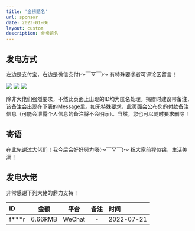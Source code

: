 ```yaml
---
title: '金榜题名'
url: sponsor
date: 2023-01-06
layout: custom
description: 金榜题名
---
```


## 发电方式

左边是支付宝，右边是微信支付(～￣▽￣)～ 有特殊要求者可评论区留言！

![](https://s4.ysicing.net/alipay.jpeg?w=200&h=200&mode=clip)
![](https://s4.ysicing.net/alipay-hb.jpeg?w=200&h=200&mode=clip)
![](https://s4.ysicing.net/wechat.jpeg?w=200&h=200&mode=clip)

除非大佬们强烈要求，不然此页面上出现的ID均为匿名处理。捐赠时建议带备注，该备注会出现在下表的Message里。如无特殊要求，此页面会公布您的付款备注信息（可能会泄露个人信息的备注将不会明示）。当然，您也可以随时要求删除！

## 寄语

在此先谢过大佬们！我今后会好好努力嗒(～￣▽￣)～ 祝大家前程似锦，生活美满！

## 发电大佬

非常感谢下列大佬的鼎力支持！

| ID      | 金额 | 平台      | 备注 |时间|
| :---| :----:| :----: | :----: | :---|
| f***r      | 6.66RMB       | WeChat       |-       |2022-07-21       |
